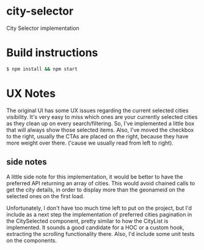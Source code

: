 # city-selector
City Selector implementation

# Build instructions

```sh
$ npm install && npm start
```

# UX Notes

The original UI has some UX issues regarding the current selected cities visibility. It's very easy to miss which ones are your currently selected cities as they clean up on every search/filtering. So, I've implemented a little box that will always show those selected items. Also, I've moved the checkbox to the right, usually the CTAs are placed on the right, because they have more weight over there. ('cause we usually read from left to right).

## side notes

A little side note for this implementation, it would be better to have the preferred API returning an array of cities. This would avoid chained calls to get the city details, in order to display more than the geonameid on the selected ones on the first load.

Unfortunately, I don't have too much time left to put on the project, but I'd include as a next step the implementation of preferred cities pagination in the CitySelected component, pretty similar to how the CityList is implemented. It sounds a good candidate for a HOC or a custom hook, extracting the scrolling functionality there. Also, I'd include some unit tests on the components.
